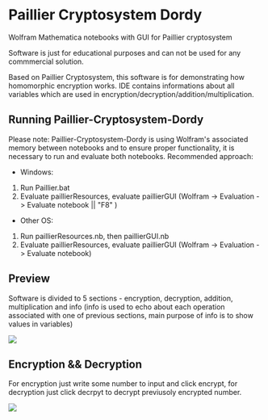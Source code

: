 # Paillier Cryptosystem Dordy
 Wolfram Mathematica notebooks with GUI for Paillier cryptosystem

Software is just for educational purposes and can not be used for any commmercial solution.

Based on Paillier Cryptosystem, this software is for demonstrating how homomorphic encryption works. IDE contains informations about all variables which are used in encryption/decryption/addition/multiplication. 

## Running Paillier-Cryptosystem-Dordy
Please note: Paillier-Cryptosystem-Dordy is using Wolfram's associated memory between notebooks and to ensure proper functionality, it is necessary to run and evaluate both notebooks. 
Recommended approach: 
- Windows: 
1. Run Paillier.bat
2. Evaluate paillierResources, evaluate paillierGUI (Wolfram -> Evaluation -> Evaluate notebook || "F8" )
- Other OS: 
1. Run paillierResources.nb, then paillierGUI.nb 
2. Evaluate paillierResources, evaluate paillierGUI (Wolfram -> Evaluation -> Evaluate notebook)

## Preview
Software is divided to 5 sections - encryption, decryption, addition, multiplication and info (info is used to echo about each operation associated with one of previous sections, main purpose of info is to show values in variables)

<p align="left">
 <img src="https://user-images.githubusercontent.com/68067175/107207519-ae322c00-6a00-11eb-870a-be10fa5dad88.png">
</p>

## Encryption && Decryption
For encryption just write some number to input and click encrypt, for decryption just click decrpyt to decrypt previusoly encrypted number.
<p align="left">
 <img src="https://user-images.githubusercontent.com/68067175/107209713-78427700-6a03-11eb-93ca-e39847ee3352.png">
</p>
